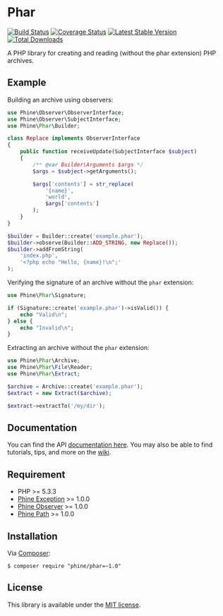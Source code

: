 Phar
====

[![Build Status][]](https://travis-ci.org/phine/lib-phar)
[![Coverage Status][]](https://coveralls.io/r/phine/lib-phar)
[![Latest Stable Version][]](https://packagist.org/packages/phine/phar)
[![Total Downloads][]](https://packagist.org/packages/phine/phar)

A PHP library for creating and reading (without the phar extension) PHP archives.

Example
-----

Building an archive using observers:

```php
use Phine\Observer\ObserverInterface;
use Phine\Observer\SubjectInterface;
use Phine\Phar\Builder;

class Replace implements ObserverInterface
{
    public function receiveUpdate(SubjectInterface $subject)
    {
        /** @var Builder\Arguments $args */
        $args = $subject->getArguments();

        $args['contents'] = str_replace(
            '{name}',
            'world',
            $args['contents']
        );
    }
}

$builder = Builder::create('example.phar');
$builder->observe(Builder::ADD_STRING, new Replace());
$builder->addFromString(
    'index.php',
    '<?php echo "Hello, {name}!\n";'
);
```

Verifying the signature of an archive without the `phar` extension:

```php
use Phine\Phar\Signature;

if (Signature::create('example.phar')->isValid()) {
    echo "Valid\n";
} else {
    echo "Invalid\n";
}
```

Extracting an archive without the `phar` extension:

```php
use Phine\Phar\Archive;
use Phine\Phar\File\Reader;
use Phine\Phar\Extract;

$archive = Archive::create('example.phar');
$extract = new Extract($archive);

$extract->extractTo('/my/dir');
```

Documentation
-------------

You can find the API [documentation here][]. You may also be able to find
tutorials, tips, and more on the [wiki][].

Requirement
-----------

- PHP >= 5.3.3
- [Phine Exception] >= 1.0.0
- [Phine Observer] >= 1.0.0
- [Phine Path] >= 1.0.0

Installation
------------

Via [Composer][]:

    $ composer require "phine/phar=~1.0"

License
-------

This library is available under the [MIT license](LICENSE).

[Build Status]: https://travis-ci.org/phine/lib-phar.png?branch=master
[Coverage Status]: https://coveralls.io/repos/phine/lib-phar/badge.png
[Latest Stable Version]: https://poser.pugx.org/phine/phar/v/stable.png
[Total Downloads]: https://poser.pugx.org/phine/phar/downloads.png
[documentation here]: http://phine.github.io/lib-phar
[wiki]: https://github.com/phine/lib-phar/wiki
[Phine Exception]: https://github.com/phine/lib-exception
[Phine Observer]: https://github.com/phine/lib-observer
[Phine Path]: https://github.com/phine/lib-path
[Composer]: http://getcomposer.org/
